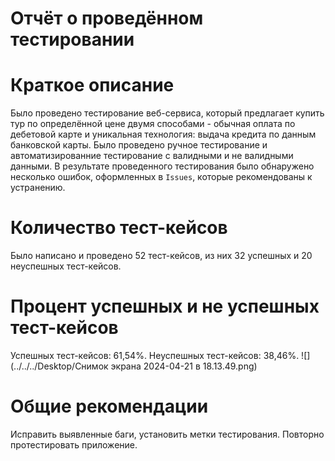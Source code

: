 # Отчёт о проведённом тестировании
# Краткое описание
Было проведено тестирование веб-сервиса, который предлагает купить тур по определённой цене двумя способами - обычная оплата по дебетовой карте и уникальная технология: выдача кредита по данным банковской карты. Было проведено ручное тестирование и автоматизированние тестирование с валидными и не валидными данными. В результате проведенного тестирования было обнаружено несколько ошибок, оформленных в `Issues`, которые рекомендованы к устранению. 
# Количество тест-кейсов
Было написано и проведено 52 тест-кейсов, из них 32 успешных и 20 неуспешных тест-кейсов.
# Процент успешных и не успешных тест-кейсов
Успешных тест-кейсов: 61,54%.
Неуспешных тест-кейсов: 38,46%.
![](../../../Desktop/Снимок экрана 2024-04-21 в 18.13.49.png)
# Общие рекомендации
Исправить выявленные баги, установить метки тестирования. Повторно протестировать приложение.

